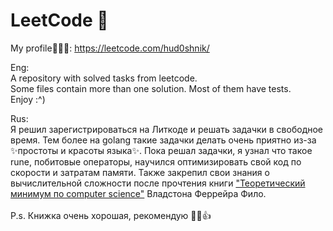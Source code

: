 # LeetCode 📙
My profile🙋🏻‍♂️:
  https://leetcode.com/hud0shnik/
 
Eng: </br>
A repository with solved tasks from leetcode. </br>
Some files contain more than one solution. Most of them have tests.
</br>
Enjoy :^)<p>
Rus:</br>
Я решил зарегистрироваться на Литкоде и решать задачки в свободное время. 
Тем более на golang такие задачки делать очень приятно из-за ✨простоты и красоты языка✨.
Пока решал задачки, я узнал что такое rune, побитовые операторы, научился оптимизировать свой код по скорости и затратам памяти. Также закрепил 
свои знания о вычислительной сложности после прочтения книги 
<a href="https://habr.com/ru/company/piter/blog/358610/" target="_blank">"Теоретический минимум по computer science"</a> Владстона Феррейра Фило.</br></br>
P.s. Книжка очень хорошая, рекомендую 📗😅👍

